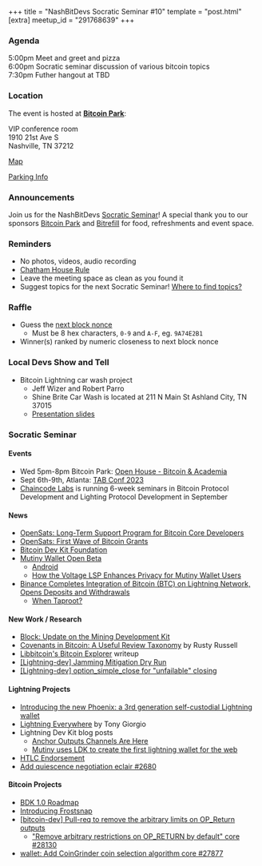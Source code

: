 +++
title = "NashBitDevs Socratic Seminar #10"
template = "post.html"
[extra]
meetup_id = "291768639"
+++

### Agenda
 
5:00pm Meet and greet and pizza  
6:00pm Socratic seminar discussion of various bitcoin topics   
7:30pm Futher hangout at TBD

### Location

The event is hosted at [**Bitcoin Park**](https://bitcoinpark.com):

VIP conference room   
1910 21st Ave S  
Nashville, TN  37212  

[Map](https://www.google.com/maps/place/1910+21st+Ave+S,+Nashville,+TN+37212/@36.1347819,-86.8029863,17z/data=!3m1!4b1!4m5!3m4!1s0x8864669fea1ce71d:0xdc34986293b94f39!8m2!3d36.1347819!4d-86.8007923)  

[Parking Info](/about/bitcoinpark-parking)  

### Announcements

Join us for the NashBitDevs [Socratic Seminar](/about)! A special thank you to our 
sponsors [Bitcoin Park](https://bitcoinpark.co/) and [Bitrefill](https://bitrefill.com/)
for food, refreshments and event space.

### Reminders

  - No photos, videos, audio recording
  - [Chatham House Rule](https://www.chathamhouse.org/about-us/chatham-house-rule)
  - Leave the meeting space as clean as you found it
  - Suggest topics for the next Socratic Seminar! [Where to find topics?](/about/find-topics)

### Raffle

  - Guess the [next block nonce](https://nonce.notmandatory.org/)
    - Must be 8 hex characters, `0-9` and `A-F`, eg. `9A74E2B1`
  - Winner(s) ranked by numeric closeness to next block nonce

### Local Devs Show and Tell

  - Bitcoin Lightning car wash project
    - Jeff Wizer and Robert Parro
    - Shine Brite Car Wash is located at 211 N Main St Ashland City, TN 37015
    - [Presentation slides](/presentations/2023-08-15-Bitcoin-Lightning-Car-Wash.pdf)

### Socratic Seminar

#### Events

  - Wed 5pm-8pm Bitcoin Park: [Open House - Bitcoin & Academia](https://www.meetup.com/bitcoinpark/events/291768703/)
  - Sept 6th-9th, Atlanta: [TAB Conf 2023](https://2023.tabconf.com/)
  - [Chaincode Labs](https://learning.chaincode.com/#apply) is running 6-week seminars in Bitcoin Protocol Development and Lighting Protocol Development in September

#### News
 
  - [OpenSats: Long-Term Support Program for Bitcoin Core Developers](https://opensats.org/blog/announcing-lts-grant-program-to-support-bitcoin-core-contributors)
  - [OpenSats: First Wave of Bitcoin Grants](https://opensats.org/blog/bitcoin-grants-july-2023)
  - [Bitcoin Dev Kit Foundation](https://twitter.com/bitcoindevkit/status/1679127933888208899)
  - [Mutiny Wallet Open Beta](https://blog.mutinywallet.com/mutiny-wallet-open-beta/)
    - [Android](https://github.com/MutinyWallet/mutiny-web/releases/tag/build-8)
    - [How the Voltage LSP Enhances Privacy for Mutiny Wallet Users](https://blog.mutinywallet.com/enhanced-lightning-privacy-for-mutiny-users/)
  - [Binance Completes Integration of Bitcoin (BTC) on Lightning Network, Opens Deposits and Withdrawals](https://www.binance.com/en/support/announcement/binance-completes-integration-of-bitcoin-btc-on-lightning-network-opens-deposits-and-withdrawals-eefbfae2c0ae472d9e1e36f1a30bf340?ref=AZTKZ9XS&utm_source=BinanceTwitter&utm_medium=GlobalSocial&utm_campaign=GlobalSocial)
    - [When Taproot?](https://whentaproot.org)

#### New Work / Research

  - [Block: Update on the Mining Development Kit](https://www.mining.build/update-on-the-mining-development-kit/)
  - [Covenants in Bitcoin: A Useful Review Taxonomy](https://rusty.ozlabs.org/2023/07/09/covenant-taxonomy.html) by Rusty Russell
  - [Libbitcoin's Bitcoin Explorer](https://milksad.info/disclosure.html#libbitcoin-vendor-response) writeup
  - [[Lightning-dev] Jamming Mitigation Dry Run](https://lists.linuxfoundation.org/pipermail/lightning-dev/2023-August/004034.html)
  - [[Lightning-dev] option_simple_close for "unfailable" closing](https://lists.linuxfoundation.org/pipermail/lightning-dev/2023-July/004013.html)
  
#### Lightning Projects

  - [Introducing the new Phoenix: a 3rd generation self-custodial Lightning wallet](https://acinq.co/blog/phoenix-splicing-update)
  - [Lightning Everywhere](https://tonygiorgio.com/lightning-everywhere/) by Tony Giorgio
  - Lightning Dev Kit blog posts
    - [Anchor Outputs Channels Are Here](https://lightningdevkit.org/blog/anchor-outputs-channels-are-here/)
    - [Mutiny uses LDK to create the first lightning wallet for the web](https://lightningdevkit.org/blog/mutiny-uses-ldk-the-first-lightning-wallet-for-the-web/)
  - [HTLC Endorsement](https://bitcoinops.org/en/topics/htlc-endorsement/)
  - [Add quiescence negotiation eclair #2680](https://github.com/ACINQ/eclair/pull/2680)

#### Bitcoin Projects

  - [BDK 1.0 Roadmap](https://github.com/orgs/bitcoindevkit/projects/14/views/2)
  - [Introducing Frostsnap](https://frostsnap.com/introducing-frostsnap.html)
  - [[bitcoin-dev] Pull-req to remove the arbitrary limits on OP_Return outputs](https://lists.linuxfoundation.org/pipermail/bitcoin-dev/2023-August/021840.html)
    - ["Remove arbitrary restrictions on OP_RETURN by default" core #28130](https://github.com/bitcoin/bitcoin/pull/28130)
  - [wallet: Add CoinGrinder coin selection algorithm core #27877](https://github.com/bitcoin/bitcoin/pull/27877)